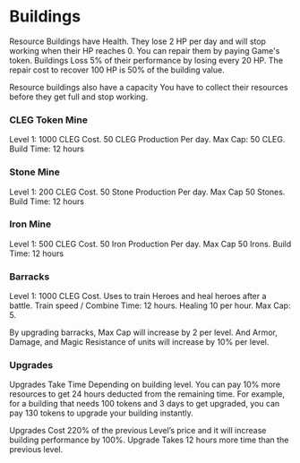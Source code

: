 # Buildings

Resource Buildings have Health. They lose 2 HP per day and will stop working when their HP reaches 0. You can repair them by paying Game's token. Buildings Loss 5% of their performance by losing every 20 HP. The repair cost to recover 100 HP is 50% of the building value.

Resource buildings also have a capacity You have to collect their resources before they get full and stop working.

### CLEG Token Mine

Level 1: 1000 CLEG Cost. 50 CLEG Production Per day. Max Cap: 50 CLEG. Build Time: 12 hours

### Stone Mine

Level 1: 200 CLEG Cost. 50 Stone Production Per day. Max Cap 50 Stones. Build Time: 12 hours

### Iron Mine

Level 1: 500 CLEG Cost. 50 Iron Production Per day. Max Cap 50 Irons. Build Time: 12 hours

### Barracks

Level 1: 1000 CLEG Cost. Uses to train Heroes and heal heroes after a battle. Train speed / Combine Time: 12 hours. Healing 10 per hour. Max Cap: 5.&#x20;

By upgrading barracks, Max Cap will increase by 2 per level. And Armor, Damage, and Magic Resistance of units will increase by 10% per level.



### Upgrades

Upgrades Take Time Depending on building level. You can pay 10% more resources to get 24 hours deducted from the remaining time. For example, for a building that needs 100 tokens and 3 days to get upgraded, you can pay 130 tokens to upgrade your building instantly.

Upgrades Cost 220% of the previous Level’s price and it will increase building performance by 100%. Upgrade Takes 12 hours more time than the previous level.

